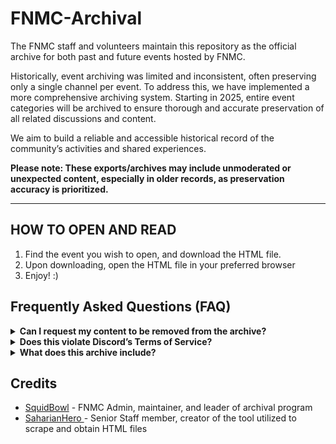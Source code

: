 # FNMC-Archival
The FNMC staff and volunteers maintain this repository as the official archive for both past and future events hosted by FNMC.

Historically, event archiving was limited and inconsistent, often preserving only a single channel per event. To address this, we have implemented a more comprehensive archiving system. Starting in 2025, entire event categories will be archived to ensure thorough and accurate preservation of all related discussions and content.

We aim to build a reliable and accessible historical record of the community’s activities and shared experiences.

**Please note: These exports/archives may include unmoderated or unexpected content, especially in older records, as preservation accuracy is prioritized.**
________________________________________
## HOW TO OPEN AND READ
1. Find the event you wish to open, and download the HTML file.
2. Upon downloading, open the HTML file in your preferred browser
3. Enjoy! :)

## Frequently Asked Questions (FAQ)
<details> <summary><strong> Can I request my content to be removed from the archive?</strong></summary>
Yes. If you'd like your content removed, please contact @squidbowl in the FNMC server or open a request in the Issues tab.
We respect your privacy and aim to preserve history responsibly; your safety and comfort are important to us.

</details> <details> <summary><strong> Does this violate Discord’s Terms of Service?</strong></summary>
No, it does not. This archive is maintained by official FNMC staff and includes only content from our own server.
It is not used for commercial purposes, and all archival activity is transparent and publicly disclosed.
We prioritize responsible preservation and respect for our community members’ rights.

</details> <details> <summary><strong>What does this archive include?</strong></summary>
We only archive public event channels hosted within the FNMC server.
Private messages (DMs), voice chats, and non-event channels are not included.
Our focus is on preserving publicly accessible, community-driven event content — nothing more.

</details>

## Credits
* [SquidBowl](https://squidbowl.carrd.co/) - FNMC Admin, maintainer, and leader of archival program
* [SaharianHero ](https://x.com/saharianhero) - Senior Staff member, creator of the tool utilized to scrape and obtain HTML files

